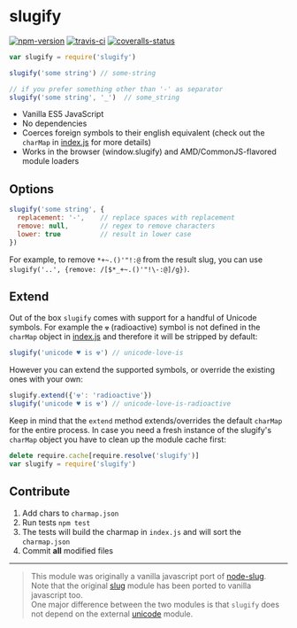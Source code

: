 
# slugify

[![npm-version]][npm] [![travis-ci]][travis] [![coveralls-status]][coveralls]

```js
var slugify = require('slugify')

slugify('some string') // some-string

// if you prefer something other than '-' as separator
slugify('some string', '_')  // some_string
```

- Vanilla ES5 JavaScript
- No dependencies
- Coerces foreign symbols to their english equivalent (check out the `charMap` in [index.js][index] for more details)
- Works in the browser (window.slugify) and AMD/CommonJS-flavored module loaders

## Options

```js
slugify('some string', {
  replacement: '-',    // replace spaces with replacement
  remove: null,        // regex to remove characters
  lower: true          // result in lower case
})
```

For example, to remove `*+~.()'"!:@` from the result slug, you can use `slugify('..', {remove: /[$*_+~.()'"!\-:@]/g})`.

## Extend

Out of the box `slugify` comes with support for a handful of Unicode symbols. For example the `☢` (radioactive) symbol is not defined in the `charMap` object in [index.js][index] and therefore it will be stripped by default:

```js
slugify('unicode ♥ is ☢') // unicode-love-is
```

However you can extend the supported symbols, or override the existing ones with your own:

```js
slugify.extend({'☢': 'radioactive'})
slugify('unicode ♥ is ☢') // unicode-love-is-radioactive
```

Keep in mind that the `extend` method extends/overrides the default `charMap` for the entire process. In case you need a fresh instance of the slugify's `charMap` object you have to clean up the module cache first:

```js
delete require.cache[require.resolve('slugify')]
var slugify = require('slugify')
```

## Contribute

1. Add chars to `charmap.json`
2. Run tests `npm test`
3. The tests will build the charmap in `index.js` and will sort the `charmap.json`
4. Commit **all** modified files

---

> This module was originally a vanilla javascript port of [node-slug][node-slug].<br>
> Note that the original [slug][slug] module has been ported to vanilla javascript too.<br>
> One major difference between the two modules is that `slugify` does not depend on the external [unicode][unicode] module.


  [npm-version]: https://img.shields.io/npm/v/slugify.svg?style=flat-square (NPM Package Version)
  [travis-ci]: https://img.shields.io/travis/simov/slugify/master.svg?style=flat-square (Build Status - Travis CI)
  [coveralls-status]: https://img.shields.io/coveralls/simov/slugify.svg?style=flat-square (Test Coverage - Coveralls)

  [npm]: https://www.npmjs.com/package/slugify
  [travis]: https://travis-ci.org/simov/slugify
  [coveralls]: https://coveralls.io/r/simov/slugify?branch=master

  [node-slug]: https://github.com/dodo/node-slug
  [slug]: https://www.npmjs.com/package/slug
  [unicode]: https://www.npmjs.com/package/unicode
  [index]: https://github.com/simov/slugify/blob/master/index.js
